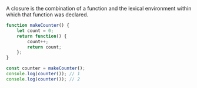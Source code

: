 A closure is the combination of a function and the lexical environment within which that function was declared.

```javascript
function makeCounter() {
    let count = 0;
    return function() {
        count++;
        return count;
    };
}

const counter = makeCounter();
console.log(counter()); // 1
console.log(counter()); // 2
```
